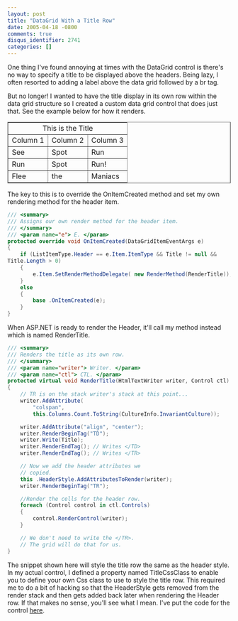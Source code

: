 ```yaml
---
layout: post
title: "DataGrid With a Title Row"
date: 2005-04-18 -0800
comments: true
disqus_identifier: 2741
categories: []
---
```

One thing I've found annoying at times with the DataGrid control is
there's no way to specify a title to be displayed above the headers.
Being lazy, I often resorted to adding a label above the data grid
followed by a br tag.

But no longer! I wanted to have the title display in its own row within
the data grid structure so I created a custom data grid control that
does just that. See the example below for how it renders.

<table id="gridtemplated" style="border-collapse: collapse;" border="1" cellspacing="0" rules="all">
    <tbody>
        <tr class="grid_title">
            <td colspan="3" align="center">This is the Title</td>
        </tr>
        <tr class="grid_header">
            <td>Column 1</td>
            <td>Column 2</td>
            <td>Column 3</td>
        </tr>
        <tr>
            <td>
                <span>See</span>
            </td>
            <td>Spot</td>
            <td>
                <span>Run</span>
            </td>
        </tr>
        <tr>
            <td>
                <span>Run</span>
            </td>
            <td>Spot</td>
            <td>
                <span>Run!</span>
            </td>
        </tr>
        <tr>
            <td>
                <span>Flee</span>
            </td>
            <td>the</td>
            <td>
                <span>Maniacs</span>
            </td>
        </tr>
    </tbody>
</table>

The key to this is to override the OnItemCreated method and set my own
rendering method for the header item.

```csharp
/// <summary>
/// Assigns our own render method for the header item.
/// </summary>
/// <param name="e"> E. </param>
protected override void OnItemCreated(DataGridItemEventArgs e)
{
    if (ListItemType.Header == e.Item.ItemType && Title != null &&
Title.Length > 0)
    {
        e.Item.SetRenderMethodDelegate( new RenderMethod(RenderTitle));
    }
    else
    {
        base .OnItemCreated(e);
    }
}
```

When ASP.NET is ready to render the Header, it'll call my method instead
which is named RenderTitle.

```csharp
/// <summary>
/// Renders the title as its own row.
/// </summary>
/// <param name="writer"> Writer. </param>
/// <param name="ctl"> CTL. </param>
protected virtual void RenderTitle(HtmlTextWriter writer, Control ctl)
{
    // TR is on the stack writer's stack at this point...
    writer.AddAttribute(
        "colspan",
        this.Columns.Count.ToString(CultureInfo.InvariantCulture));

    writer.AddAttribute("align", "center");
    writer.RenderBeginTag("TD");
    writer.Write(Title);
    writer.RenderEndTag(); // Writes </TD>
    writer.RenderEndTag(); // Writes </TR>

    // Now we add the header attributes we
    // copied.
    this .HeaderStyle.AddAttributesToRender(writer);
    writer.RenderBeginTag("TR");

    //Render the cells for the header row.
    foreach (Control control in ctl.Controls)
    {
        control.RenderControl(writer);
    }

    // We don't need to write the </TR>.
    // The grid will do that for us.
}
```

The snippet shown here will style the title row the same as the header
style. In my actual control, I defined a property named TitleCssClass to
enable you to define your own Css class to use to style the title row.
This required me to do a bit of hacking so that the HeaderStyle gets
removed from the render stack and then gets added back later when
rendering the Header row. If that makes no sense, you'll see what I
mean. I've put the code for the control
[here](http://haacked.com/code/TitledDataGrid.zip).
